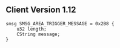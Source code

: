## Client Version 1.12

```rust,ignore
smsg SMSG_AREA_TRIGGER_MESSAGE = 0x2B8 {
    u32 length;    
    CString message;    
}

```
